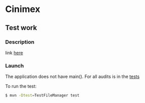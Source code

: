 # Cinimex
## Test work
### Description
link [here](https://github.com/qwi/CinimexTestTask/blob/master/src/main/resources/description.txt)
### Launch
The application does not have main(). For all audits is in the [tests](https://github.com/qwi/CinimexTestTask/blob/master/src/test/java/TestFileManager.java)

To run the test:

```sh
$ mvn -Dtest=TestFileManager test

